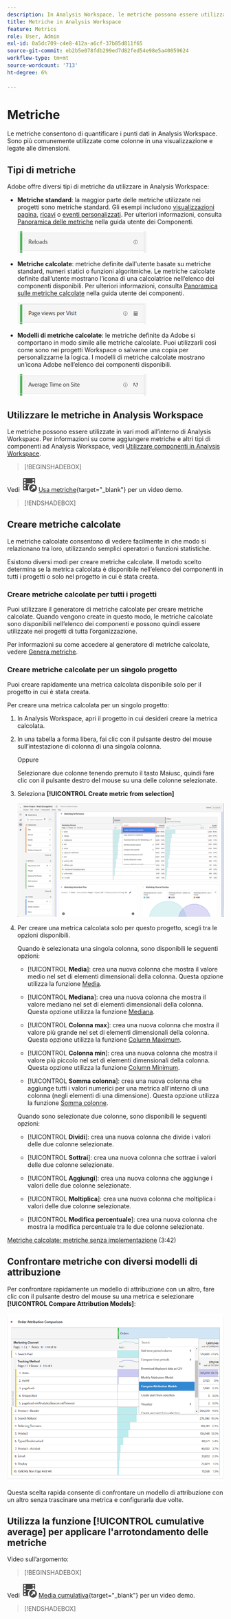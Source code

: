 ```yaml
---
description: In Analysis Workspace, le metriche possono essere utilizzate in due modi.
title: Metriche in Analysis Workspace
feature: Metrics
role: User, Admin
exl-id: 0a5dc709-c4e8-412a-a6cf-37b85d811f65
source-git-commit: eb2b5e078fdb299ed7d82fed54e98e5a40059624
workflow-type: tm+mt
source-wordcount: '713'
ht-degree: 6%

---
```


# Metriche

Le metriche consentono di quantificare i punti dati in Analysis Workspace. Sono più comunemente utilizzate come colonne in una visualizzazione e legate alle dimensioni.

## Tipi di metriche

Adobe offre diversi tipi di metriche da utilizzare in Analysis Workspace:

* **Metriche standard**: la maggior parte delle metriche utilizzate nei progetti sono metriche standard. Gli esempi includono [visualizzazioni pagina](/help/components/metrics/page-views.md), [ricavi](/help/components/metrics/revenue.md) o [eventi personalizzati](/help/components/metrics/custom-events.md). Per ulteriori informazioni, consulta [Panoramica delle metriche](/help/components/metrics/overview.md) nella guida utente dei Componenti.

  ![Metrica standard](assets/standard-metric.png)

* **Metriche calcolate**: metriche definite dall&#39;utente basate su metriche standard, numeri statici o funzioni algoritmiche. Le metriche calcolate definite dall’utente mostrano l’icona di una calcolatrice nell’elenco dei componenti disponibili. Per ulteriori informazioni, consulta [Panoramica sulle metriche calcolate](/help/components/c-calcmetrics/cm-overview.md) nella guida utente dei componenti.

  ![Metrica calcolata](assets/calculated-metric.png)

* **Modelli di metriche calcolate**: le metriche definite da Adobe si comportano in modo simile alle metriche calcolate. Puoi utilizzarli così come sono nei progetti Workspace o salvarne una copia per personalizzarne la logica. I modelli di metriche calcolate mostrano un’icona Adobe nell’elenco dei componenti disponibili.

  ![Modello di metrica calcolata](assets/calculated-metric-template.png)

## Utilizzare le metriche in Analysis Workspace

Le metriche possono essere utilizzate in vari modi all’interno di Analysis Workspace. Per informazioni su come aggiungere metriche e altri tipi di componenti ad Analysis Workspace, vedi [Utilizzare componenti in Analysis Workspace](/help/analyze/analysis-workspace/components/use-components-in-workspace.md).


>[!BEGINSHADEBOX]

Vedi ![VideoCheckedOut](/help/assets/icons/VideoCheckedOut.svg) [Usa metriche](https://video.tv.adobe.com/v/40817?quality=12&learn=on){target="_blank"} per un video demo.

>[!ENDSHADEBOX]

## Creare metriche calcolate

Le metriche calcolate consentono di vedere facilmente in che modo si relazionano tra loro, utilizzando semplici operatori o funzioni statistiche.

Esistono diversi modi per creare metriche calcolate. Il metodo scelto determina se la metrica calcolata è disponibile nell’elenco dei componenti in tutti i progetti o solo nel progetto in cui è stata creata.

### Creare metriche calcolate per tutti i progetti

Puoi utilizzare il generatore di metriche calcolate per creare metriche calcolate. Quando vengono create in questo modo, le metriche calcolate sono disponibili nell’elenco dei componenti e possono quindi essere utilizzate nei progetti di tutta l’organizzazione.

Per informazioni su come accedere al generatore di metriche calcolate, vedere [Genera metriche](/help/components/c-calcmetrics/c-workflow/cm-workflow/c-build-metrics/cm-build-metrics.md).

### Creare metriche calcolate per un singolo progetto

Puoi creare rapidamente una metrica calcolata disponibile solo per il progetto in cui è stata creata.

Per creare una metrica calcolata per un singolo progetto:

1. In Analysis Workspace, apri il progetto in cui desideri creare la metrica calcolata.

1. In una tabella a forma libera, fai clic con il pulsante destro del mouse sull’intestazione di colonna di una singola colonna.

   Oppure

   Selezionare due colonne tenendo premuto il tasto Maiusc, quindi fare clic con il pulsante destro del mouse su una delle colonne selezionate.

1. Seleziona **[!UICONTROL Create metric from selection]**

   ![Evidenziazione del pannello Workspace Crea da selezione](assets/create-metric-from-selection.png)

1. Per creare una metrica calcolata solo per questo progetto, scegli tra le opzioni disponibili.

   Quando è selezionata una singola colonna, sono disponibili le seguenti opzioni:

   * [!UICONTROL **Media**]: crea una nuova colonna che mostra il valore medio nel set di elementi dimensionali della colonna. Questa opzione utilizza la funzione [Media](/help/components/c-calcmetrics/cm-reference/cm-functions.md#mean).

   * [!UICONTROL **Mediana**]: crea una nuova colonna che mostra il valore mediano nel set di elementi dimensionali della colonna. Questa opzione utilizza la funzione [Mediana](/help/components/c-calcmetrics/cm-reference/cm-functions.md#median).

   * [!UICONTROL **Colonna max**]: crea una nuova colonna che mostra il valore più grande nel set di elementi dimensionali della colonna. Questa opzione utilizza la funzione [Column Maximum](/help/components/c-calcmetrics/cm-reference/cm-functions.md#column-maximum).

   * [!UICONTROL **Colonna min**]: crea una nuova colonna che mostra il valore più piccolo nel set di elementi dimensionali della colonna. Questa opzione utilizza la funzione [Column Minimum](/help/components/c-calcmetrics/cm-reference/cm-functions.md#column-minimum).

   * [!UICONTROL **Somma colonna**]: crea una nuova colonna che aggiunge tutti i valori numerici per una metrica all&#39;interno di una colonna (negli elementi di una dimensione). Questa opzione utilizza la funzione [Somma colonne](/help/components/c-calcmetrics/cm-reference/cm-functions.md#column-sum).

   Quando sono selezionate due colonne, sono disponibili le seguenti opzioni:

   * [!UICONTROL **Dividi**]: crea una nuova colonna che divide i valori delle due colonne selezionate.

   * [!UICONTROL **Sottrai**]: crea una nuova colonna che sottrae i valori delle due colonne selezionate.

   * [!UICONTROL **Aggiungi**]: crea una nuova colonna che aggiunge i valori delle due colonne selezionate.

   * [!UICONTROL **Moltiplica**]: crea una nuova colonna che moltiplica i valori delle due colonne selezionate.

   * [!UICONTROL **Modifica percentuale**]: crea una nuova colonna che mostra la modifica percentuale tra le due colonne selezionate.

[Metriche calcolate: metriche senza implementazione](https://experienceleague.adobe.com/docs/analytics-learn/tutorials/components/calculated-metrics/calculated-metrics-implementationless-metrics.html?lang=it) (3:42)

## Confrontare metriche con diversi modelli di attribuzione

Per confrontare rapidamente un modello di attribuzione con un altro, fare clic con il pulsante destro del mouse su una metrica e selezionare **[!UICONTROL Compare Attribution Models]**:

![Confrontare attribuzione](assets/compare-attribution.png)

Questa scelta rapida consente di confrontare un modello di attribuzione con un altro senza trascinare una metrica e configurarla due volte.

## Utilizza la funzione [!UICONTROL cumulative average] per applicare l&#39;arrotondamento delle metriche

Video sull’argomento:


>[!BEGINSHADEBOX]

Vedi ![VideoCheckedOut](/help/assets/icons/VideoCheckedOut.svg) [Media cumulativa](https://video.tv.adobe.com/v/27068?quality=12&learn=on){target="_blank"} per un video demo.

>[!ENDSHADEBOX]

